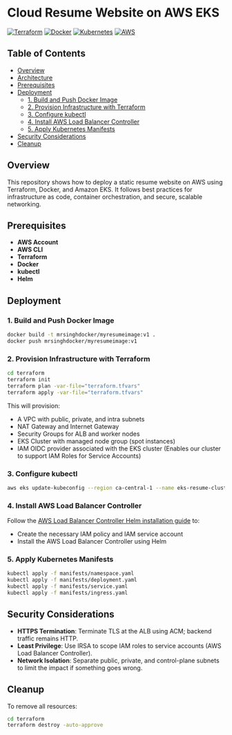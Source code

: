 
# Cloud Resume Website on AWS EKS

[![Terraform](https://img.shields.io/badge/Terraform-%233967FA.svg?style=flat&logo=terraform&logoColor=white)](https://terraform.io)
[![Docker](https://img.shields.io/badge/Docker-%230db7ed.svg?style=flat&logo=docker&logoColor=white)](https://docker.com)
[![Kubernetes](https://img.shields.io/badge/Kubernetes-%23326CE5.svg?style=flat&logo=kubernetes&logoColor=white)](https://kubernetes.io)
[![AWS](https://img.shields.io/badge/AWS-%23FF9900.svg?style=flat&logo=amazon-aws&logoColor=white)](https://aws.amazon.com)

## Table of Contents
- [Overview](#overview)
- [Architecture](#architecture)
- [Prerequisites](#prerequisites)
- [Deployment](#deployment)
  - [1. Build and Push Docker Image](#1-build-and-push-docker-image)
  - [2. Provision Infrastructure with Terraform](#2-provision-infrastructure-with-terraform)
  - [3. Configure kubectl](#3-configure-kubectl)
  - [4. Install AWS Load Balancer Controller](#4-install-aws-load-balancer-controller)
  - [5. Apply Kubernetes Manifests](#5-apply-kubernetes-manifests)
- [Security Considerations](#security-considerations)
- [Cleanup](#cleanup)

## Overview
This repository shows how to deploy a static resume website on AWS using Terraform, Docker, and Amazon EKS. It follows best practices for infrastructure as code, container orchestration, and secure, scalable networking.

## Prerequisites
- **AWS Account**
- **AWS CLI** 
- **Terraform** 
- **Docker** 
- **kubectl** 
- **Helm** 

## Deployment

### 1. Build and Push Docker Image
```bash
docker build -t mrsinghdocker/myresumeimage:v1 .
docker push mrsinghdocker/myresumeimage:v1
```

### 2. Provision Infrastructure with Terraform
```bash
cd terraform
terraform init
terraform plan -var-file="terraform.tfvars"
terraform apply -var-file="terraform.tfvars"
```

This will provision:
- A VPC with public, private, and intra subnets
- NAT Gateway and Internet Gateway
- Security Groups for ALB and worker nodes
- EKS Cluster with managed node group (spot instances)
- IAM OIDC provider associated with the EKS cluster 
(Enables our cluster to support IAM Roles for Service Accounts)

### 3. Configure kubectl
```bash
aws eks update-kubeconfig --region ca-central-1 --name eks-resume-cluster
```

### 4. Install AWS Load Balancer Controller
Follow the [AWS Load Balancer Controller Helm installation guide](https://docs.aws.amazon.com/eks/latest/userguide/lbc-helm.html) to: 
- Create the necessary IAM policy and IAM service account
- Install the AWS Load Balancer Controller using Helm

### 5. Apply Kubernetes Manifests
```bash
kubectl apply -f manifests/namespace.yaml
kubectl apply -f manifests/deployment.yaml
kubectl apply -f manifests/service.yaml
kubectl apply -f manifests/ingress.yaml
```

## Security Considerations
- **HTTPS Termination**: Terminate TLS at the ALB using ACM; backend traffic remains HTTP.
- **Least Privilege**: Use IRSA to scope IAM roles to service accounts (AWS Load Balancer Controller).
- **Network Isolation**: Separate public, private, and control-plane subnets to limit the impact if something goes wrong.

## Cleanup
To remove all resources:
```bash
cd terraform
terraform destroy -auto-approve
```